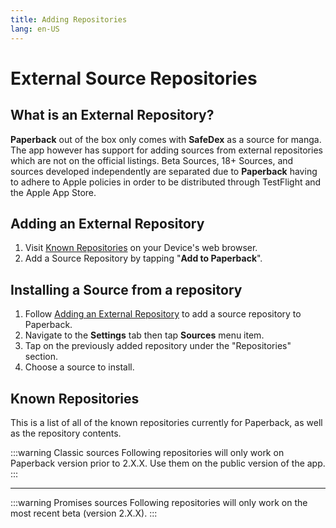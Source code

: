 ```yaml
---
title: Adding Repositories
lang: en-US
---
```


# External Source Repositories
## What is an External Repository?
**Paperback** out of the box only comes with **SafeDex** as a source for manga. The app however has support for adding sources from external repositories which are not on the official listings. Beta Sources, 18+ Sources, and sources developed independently are separated due to **Paperback** having to adhere to Apple policies in order to be distributed through TestFlight and the Apple App Store.

## Adding an External Repository
1. Visit [Known Repositories](/help/guides/adding-repos/#known-repositories) on your Device's web browser.
1. Add a Source Repository by tapping "**Add to Paperback**".

## Installing a Source from a repository
1. Follow [Adding an External Repository](/help/guides/adding-repos/#adding-an-external-repository) to add a source repository to Paperback.
1. Navigate to the **Settings** tab then tap **Sources** menu item.
1. Tap on the previously added repository under the "Repositories" section.
1. Choose a source to install.

## Known Repositories
This is a list of all of the known repositories currently for Paperback, as well as the repository contents.

:::warning Classic sources
Following repositories will only work on Paperback version prior to 2.X.X. Use them on the public version of the app.
:::
<div>
    <ExtensionsList
        url="https://paperback-ios.github.io/extensions-beta"
        name="Primary Sources"
        description="Officially maintained repository, contains a few major sources suited for most users" />
    <ExtensionsList
        url="https://paperback-ios.github.io/h-extensions"
        name="H-Extensions"
        description="Official repository for 18+ sources. These also include redirector versions of the source, which allow you to view content even if it is blocked in your country, without a VPN" />
    <ExtensionsList
        url="https://paperback-ios.github.io/extensions-foreign"
        name="Foreign Extensions"
        description="Contains official sources for languages other than English" />
    <ExtensionsList
        url="https://pogogo007.github.io/extensions-beta"
        name="MangaDex Unlocked"
        description="This source overwrites MangaDex and unlocks the full contents of the website. No content is filtered. May load faster" />
</div>

---

:::warning Promises sources
Following repositories will only work on the most recent beta (version 2.X.X).
:::
<div>
    <ExtensionsList
        url="https://paperback-ios.github.io/extensions-promises"
        name="[PROMISES] Primary Sources"
        description="ONLY WORKS IN BETA 2.X.X Some additional sources for the app" />
    <ExtensionsList
        url="https://paperback-ios.github.io/h-extensions/promises"
        name="[PROMISES] H-Extensions"
        description="ONLY WORKS IN BETA 2.X.X Official repository for 18+ sources" />
    <ExtensionsList
        url="https://paperback-ios.github.io/extensions-madara"
        name="[PROMISES] Madara Extensions"
        description="ONLY WORKS IN BETA 2.X.X Contains sources using the Madara templa
te" />
    <ExtensionsList
        url="https://dev.gamefuzzy.me/extensions-genkan"
        name="[PROMISES] Genkan Extensions"
        description="ONLY WORKS IN BETA 2.X.X Contains scanlation sources using the Genkan template" />
</div>
